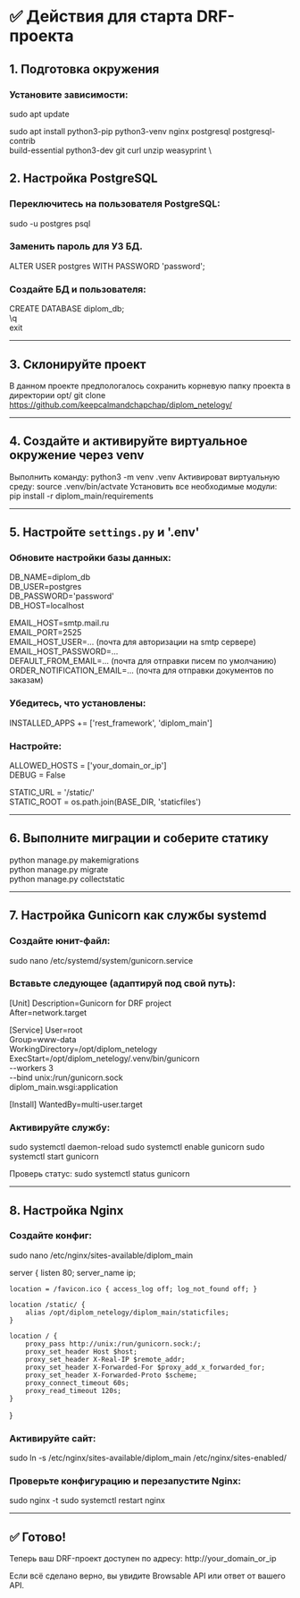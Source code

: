 # ✅ Действия для старта DRF-проекта

## 1. Подготовка окружения

### Установите зависимости:
sudo apt update

sudo apt install python3-pip python3-venv nginx postgresql postgresql-contrib \
    build-essential python3-dev git curl unzip weasyprint \

## 2. Настройка PostgreSQL

### Переключитесь на пользователя PostgreSQL:
sudo -u postgres psql

### Заменить пароль для УЗ БД.
ALTER USER postgres WITH PASSWORD 'password';

### Создайте БД и пользователя:
CREATE DATABASE diplom_db; \
\q \
exit

---

## 3. Склонируйте проект

В данном проекте предпологалось сохранить корневую папку проекта в директории opt/
git clone https://github.com/keepcalmandchapchap/diplom_netelogy/

---

## 4. Создайте и активируйте виртуальное окружение через venv

Выполнить команду: python3 -m venv .venv
Активироват виртуальную среду: source .venv/bin/actvate
Установить все необходимые модули: pip install -r diplom_main/requirements

---

## 5. Настройте `settings.py` и '.env'

### Обновите настройки базы данных:
DB_NAME=diplom_db \
DB_USER=postgres \
DB_PASSWORD='password' \
DB_HOST=localhost 

EMAIL_HOST=smtp.mail.ru \
EMAIL_PORT=2525 \
EMAIL_HOST_USER=... (почта для авторизации на smtp сервере) \
EMAIL_HOST_PASSWORD=... \
DEFAULT_FROM_EMAIL=... (почта для отправки писем по умолчанию) \
ORDER_NOTIFICATION_EMAIL=... (почта для отправки документов по заказам)

### Убедитесь, что установлены:
INSTALLED_APPS += ['rest_framework', 'diplom_main']

### Настройте:
ALLOWED_HOSTS = ['your_domain_or_ip'] \
DEBUG = False

STATIC_URL = '/static/' \
STATIC_ROOT = os.path.join(BASE_DIR, 'staticfiles')

---

## 6. Выполните миграции и соберите статику

python manage.py makemigrations \
python manage.py migrate \
python manage.py collectstatic

---

## 7. Настройка Gunicorn как службы systemd

### Создайте юнит-файл:
sudo nano /etc/systemd/system/gunicorn.service

### Вставьте следующее (адаптируй под свой путь):
[Unit]
Description=Gunicorn for DRF project \
After=network.target

[Service]
User=root \
Group=www-data \
WorkingDirectory=/opt/diplom_netelogy \
ExecStart=/opt/diplom_netelogy/.venv/bin/gunicorn \
          --workers 3 \
          --bind unix:/run/gunicorn.sock \
          diplom_main.wsgi:application

[Install]
WantedBy=multi-user.target

### Активируйте службу:
sudo systemctl daemon-reload
sudo systemctl enable gunicorn
sudo systemctl start gunicorn

Проверь статус:
sudo systemctl status gunicorn

---

## 8. Настройка Nginx

### Создайте конфиг:
sudo nano /etc/nginx/sites-available/diplom_main

server {
    listen 80;
    server_name ip;

    location = /favicon.ico { access_log off; log_not_found off; }

    location /static/ {
        alias /opt/diplom_netelogy/diplom_main/staticfiles;
    }

    location / {
        proxy_pass http://unix:/run/gunicorn.sock:/;
        proxy_set_header Host $host;
        proxy_set_header X-Real-IP $remote_addr;
        proxy_set_header X-Forwarded-For $proxy_add_x_forwarded_for;
        proxy_set_header X-Forwarded-Proto $scheme;
        proxy_connect_timeout 60s;
        proxy_read_timeout 120s;
    }
}

### Активируйте сайт:
sudo ln -s /etc/nginx/sites-available/diplom_main /etc/nginx/sites-enabled/

### Проверьте конфигурацию и перезапустите Nginx:
sudo nginx -t
sudo systemctl restart nginx

---


## ✅ Готово!

Теперь ваш DRF-проект доступен по адресу:
http://your_domain_or_ip

Если всё сделано верно, вы увидите Browsable API или ответ от вашего API.
